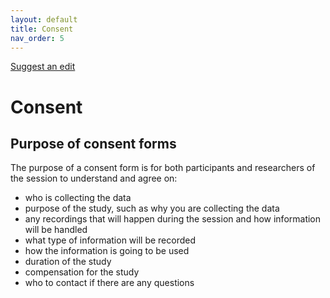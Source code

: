 ```yaml
---
layout: default
title: Consent
nav_order: 5
---
```


[Suggest an edit](https://github.com/dlevineBC/user-research-guide-alpha/issues/new)

# Consent

## Purpose of consent forms
The purpose of a consent form is for both participants and researchers of the session to understand and agree on:

- who is collecting the data
- purpose of the study, such as why you are collecting the data
- any recordings that will happen during the session and how information will be handled
- what type of information will be recorded
- how the information is going to be used
- duration of the study
- compensation for the study
- who to contact if there are any questions
